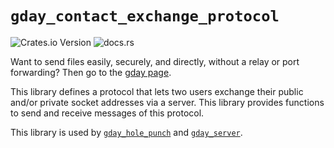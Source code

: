 # `gday_contact_exchange_protocol`
![Crates.io Version](https://img.shields.io/crates/v/gday_contact_exchange_protocol) ![docs.rs](https://img.shields.io/docsrs/gday_contact_exchange_protocol)

Want to send files easily, securely, and directly, without a relay or port forwarding?
Then go to the [gday page](/gday/README.md).

This library defines a protocol that lets two users exchange
their public and/or private socket addresses via a server.
This library provides functions to send and receive messages of this protocol.

This library is used by
[`gday_hole_punch`](/gday_hole_punch/) and [`gday_server`](/gday_server/).